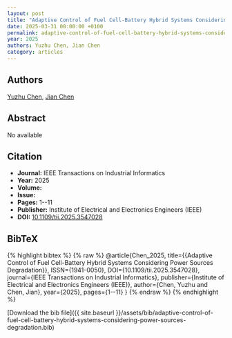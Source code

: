 ```yaml
---
layout: post
title: "Adaptive Control of Fuel Cell-Battery Hybrid Systems Considering Power Sources Degradation"
date: 2025-03-31 00:00:00 +0100
permalink: adaptive-control-of-fuel-cell-battery-hybrid-systems-considering-power-sources-degradation
year: 2025
authors: Yuzhu Chen, Jian Chen
category: articles
---
```

 
## Authors
[Yuzhu Chen](authors/yuzhu-chen), [Jian Chen](authors/jian-chen)
 
## Abstract
No  available
 
## Citation
- **Journal:** IEEE Transactions on Industrial Informatics
- **Year:** 2025
- **Volume:** 
- **Issue:** 
- **Pages:** 1--11
- **Publisher:** Institute of Electrical and Electronics Engineers (IEEE)
- **DOI:** [10.1109/tii.2025.3547028](https://doi.org/10.1109/tii.2025.3547028)
 
## BibTeX
{% highlight bibtex %}
{% raw %}
@article{Chen_2025,
  title={{Adaptive Control of Fuel Cell-Battery Hybrid Systems Considering Power Sources Degradation}},
  ISSN={1941-0050},
  DOI={10.1109/tii.2025.3547028},
  journal={IEEE Transactions on Industrial Informatics},
  publisher={Institute of Electrical and Electronics Engineers (IEEE)},
  author={Chen, Yuzhu and Chen, Jian},
  year={2025},
  pages={1--11}
}
{% endraw %}
{% endhighlight %}
 
[Download the bib file]({{ site.baseurl }}/assets/bib/adaptive-control-of-fuel-cell-battery-hybrid-systems-considering-power-sources-degradation.bib)
 
